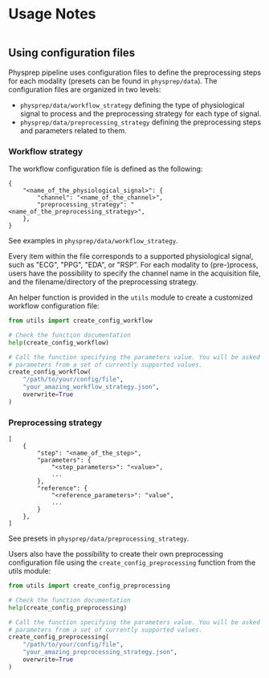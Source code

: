 # Usage Notes

```bash
```

## Using configuration files

Physprep pipeline uses configuration files to define the preprocessing steps for each
modality (presets can be found in `physprep/data`). The configuration files are organized
in two levels:
- `physprep/data/workflow_strategy` defining the type of physiological signal to process
and the preprocessing strategy for each type of signal.
- `physprep/data/preprocessing_strategy` defining the preprocessing steps and parameters
related to them.

### Workflow strategy

The workflow configuration file is defined as the following:

```
{
    "<name_of_the_physiological_signal>": {
        "channel": "<name_of_the_channel>",
        "preprocessing_strategy": "<name_of_the_preprocessing_strategy>",
    },
}
```

See examples in `physprep/data/workflow_strategy`.

Every item within the file corresponds to a supported physiological signal, such as "ECG",
"PPG", "EDA", or "RSP". For each modality to (pre-)process, users have the possibility
to specify the channel name in the acquisition file, and the filename/directory of
the preprocessing strategy.

An helper function is provided in the `utils` module to create a customized workflow
configuration file:

```python
from utils import create_config_workflow

# Check the function documentation
help(create_config_workflow)

# Call the function specifying the parameters value. You will be asked to enter different
# parameters from a set of currently supported values.
create_config_workflow(
    "/path/to/your/config/file",
    "your_amazing_workflow_strategy.json",
    overwrite=True
)
```

### Preprocessing strategy

```
[
    {
        "step": "<name_of_the_step>",
        "parameters": {
            "<step_parameters>": "<value>",
            ...
        },
        "reference": {
            "<reference_parameters>": "value",
            ...
        }
    },
]
```

See presets in `physprep/data/preprocessing_strategy`.

Users also have the possibility to create their own preprocessing configuration file using
the `create_config_preprocessing` function from the utils module:

```python
from utils import create_config_preprocessing

# Check the function documentation
help(create_config_preprocessing)

# Call the function specifying the parameters value. You will be asked to enter different
# parameters from a set of currently supported values.
create_config_preprocessing(
    "/path/to/your/config/file",
    "your_amazing_preprocessing_strategy.json",
    overwrite=True
)
```

